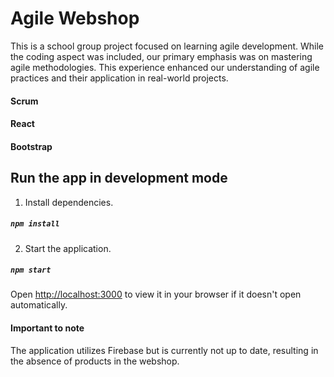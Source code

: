 # Agile Webshop

This is a school group project focused on learning agile development. While the coding aspect was included, our primary emphasis was on mastering agile methodologies. This experience enhanced our understanding of agile practices and their application in real-world projects.

#### Scrum

#### React

#### Bootstrap

## Run the app in development mode

1. Install dependencies.

##### `npm install`

2. Start the application.

##### `npm start`

Open [http://localhost:3000](http://localhost:3000) to view it in your browser if it doesn't open automatically.

#### Important to note

The application utilizes Firebase but is currently not up to date, resulting in the absence of products in the webshop.
